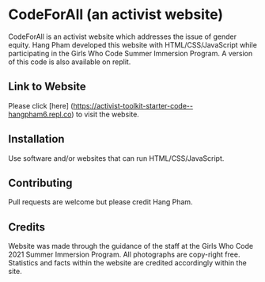 # CodeForAll (an activist website)
CodeForAll is an activist website which addresses the issue of gender equity. Hang Pham developed this website with HTML/CSS/JavaScript while participating in the Girls Who Code Summer Immersion Program. A version of this code is also available on replit.

## Link to Website 
Please click [here] (https://activist-toolkit-starter-code--hangpham6.repl.co) to visit the website.

## Installation
Use software and/or websites that can run HTML/CSS/JavaScript.

## Contributing
Pull requests are welcome but please credit Hang Pham. 

## Credits 
Website was made through the guidance of the staff at the Girls Who Code 2021 Summer Immersion Program. All photographs  are copy-right free. Statistics and facts within the website are credited accordingly within the site. 

